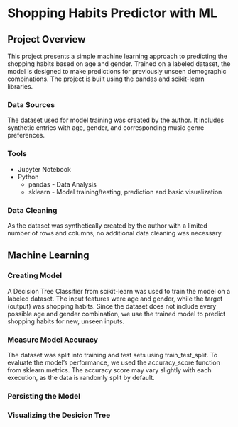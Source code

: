 # Shopping Habits Predictor with ML
## Project Overview
This project presents a simple machine learning approach to predicting the shopping habits based on age and gender. Trained on a labeled dataset, the model is designed to make predictions for previously unseen demographic combinations. The project is built using the pandas and scikit-learn libraries. 

### Data Sources
The dataset used for model training was created by the author. It includes synthetic entries with age, gender, and corresponding music genre preferences.

### Tools
- Jupyter Notebook
- Python 
  - pandas - Data Analysis
  - sklearn - Model training/testing, prediction and basic visualization
 
### Data Cleaning
As the dataset was synthetically created by the author with a limited number of rows and columns, no additional data cleaning was necessary.

## Machine Learning
### Creating Model
A Decision Tree Classifier from scikit-learn was used to train the model on a labeled dataset. The input features were age and gender, while the target (output) was shopping habits. Since the dataset does not include every possible age and gender combination, we use the trained model to predict shopping habits for new, unseen inputs.
### Measure Model Accuracy
The dataset was split into training and test sets using train_test_split. To evaluate the model’s performance, we used the accuracy_score function from sklearn.metrics. The accuracy score may vary slightly with each execution, as the data is randomly split by default.
### Persisting the Model

### Visualizing the Desicion Tree
